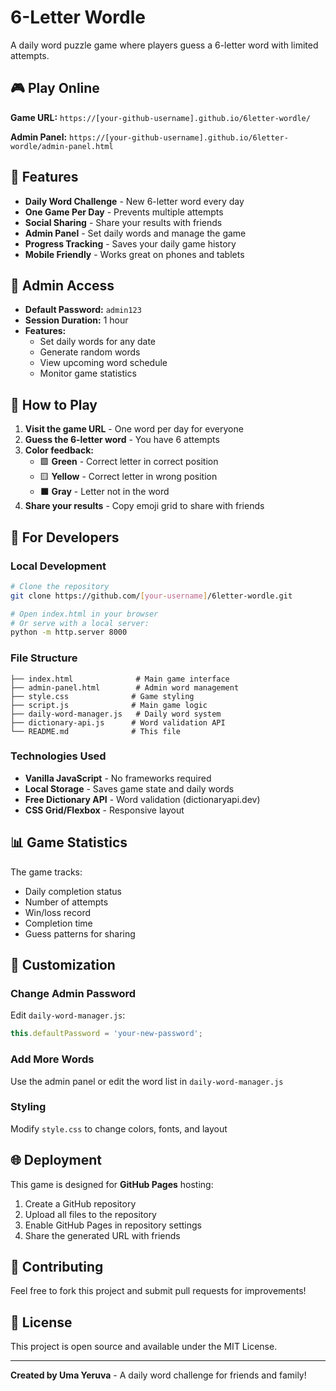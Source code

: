 # 6-Letter Wordle

A daily word puzzle game where players guess a 6-letter word with limited attempts.

## 🎮 Play Online

**Game URL:** `https://[your-github-username].github.io/6letter-wordle/`

**Admin Panel:** `https://[your-github-username].github.io/6letter-wordle/admin-panel.html`

## 🎯 Features

- **Daily Word Challenge** - New 6-letter word every day
- **One Game Per Day** - Prevents multiple attempts
- **Social Sharing** - Share your results with friends
- **Admin Panel** - Set daily words and manage the game
- **Progress Tracking** - Saves your daily game history
- **Mobile Friendly** - Works great on phones and tablets

## 🔐 Admin Access

- **Default Password:** `admin123`
- **Session Duration:** 1 hour
- **Features:**
  - Set daily words for any date
  - Generate random words
  - View upcoming word schedule
  - Monitor game statistics

## 📱 How to Play

1. **Visit the game URL** - One word per day for everyone
2. **Guess the 6-letter word** - You have 6 attempts
3. **Color feedback:**
   - 🟩 **Green** - Correct letter in correct position
   - 🟨 **Yellow** - Correct letter in wrong position
   - ⬛ **Gray** - Letter not in the word
4. **Share your results** - Copy emoji grid to share with friends

## 🚀 For Developers

### Local Development
```bash
# Clone the repository
git clone https://github.com/[your-username]/6letter-wordle.git

# Open index.html in your browser
# Or serve with a local server:
python -m http.server 8000
```

### File Structure
```
├── index.html              # Main game interface
├── admin-panel.html        # Admin word management
├── style.css              # Game styling
├── script.js              # Main game logic
├── daily-word-manager.js   # Daily word system
├── dictionary-api.js      # Word validation API
└── README.md              # This file
```

### Technologies Used
- **Vanilla JavaScript** - No frameworks required
- **Local Storage** - Saves game state and daily words
- **Free Dictionary API** - Word validation (dictionaryapi.dev)
- **CSS Grid/Flexbox** - Responsive layout

## 📊 Game Statistics

The game tracks:
- Daily completion status
- Number of attempts
- Win/loss record
- Completion time
- Guess patterns for sharing

## 🔧 Customization

### Change Admin Password
Edit `daily-word-manager.js`:
```javascript
this.defaultPassword = 'your-new-password';
```

### Add More Words
Use the admin panel or edit the word list in `daily-word-manager.js`

### Styling
Modify `style.css` to change colors, fonts, and layout

## 🌐 Deployment

This game is designed for **GitHub Pages** hosting:

1. Create a GitHub repository
2. Upload all files to the repository
3. Enable GitHub Pages in repository settings
4. Share the generated URL with friends

## 🤝 Contributing

Feel free to fork this project and submit pull requests for improvements!

## 📄 License

This project is open source and available under the MIT License.

---

**Created by Uma Yeruva** - A daily word challenge for friends and family!